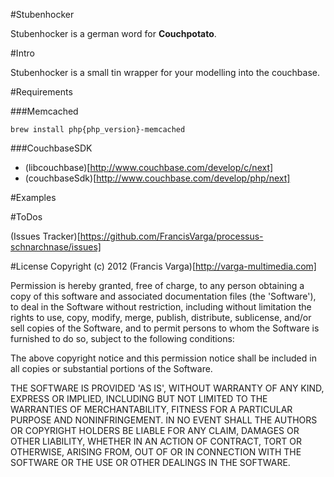 #Stubenhocker

Stubenhocker is a german word for **Couchpotato**.

#Intro

Stubenhocker is a small tin wrapper for your modelling into the couchbase.

#Requirements

###Memcached

```
brew install php{php_version}-memcached
```

###CouchbaseSDK

- (libcouchbase)[http://www.couchbase.com/develop/c/next]
- (couchbaseSdk)[http://www.couchbase.com/develop/php/next]

#Examples



#ToDos

(Issues Tracker)[https://github.com/FrancisVarga/processus-schnarchnase/issues]

#License
Copyright (c) 2012 (Francis Varga)[http://varga-multimedia.com]

Permission is hereby granted, free of charge, to any person obtaining a copy of this software and associated documentation files (the 'Software'), to deal in the Software without restriction, including without limitation the rights to use, copy, modify, merge, publish, distribute, sublicense, and/or sell copies of the Software, and to permit persons to whom the Software is furnished to do so, subject to the following conditions:

The above copyright notice and this permission notice shall be included in all copies or substantial portions of the Software.

THE SOFTWARE IS PROVIDED 'AS IS', WITHOUT WARRANTY OF ANY KIND, EXPRESS OR IMPLIED, INCLUDING BUT NOT LIMITED TO THE WARRANTIES OF MERCHANTABILITY, FITNESS FOR A PARTICULAR PURPOSE AND NONINFRINGEMENT. IN NO EVENT SHALL THE AUTHORS OR COPYRIGHT HOLDERS BE LIABLE FOR ANY CLAIM, DAMAGES OR OTHER LIABILITY, WHETHER IN AN ACTION OF CONTRACT, TORT OR OTHERWISE, ARISING FROM, OUT OF OR IN CONNECTION WITH THE SOFTWARE OR THE USE OR OTHER DEALINGS IN THE SOFTWARE.